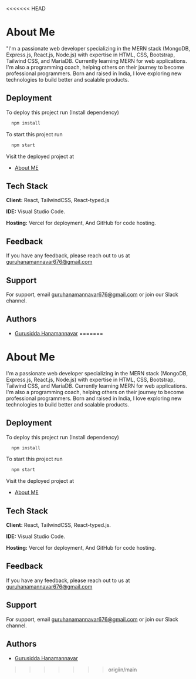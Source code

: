 <<<<<<< HEAD

# About Me

"I'm a passionate web developer specializing in the MERN stack (MongoDB, Express.js, React.js, Node.js) with expertise in HTML, CSS, Bootstrap, Tailwind CSS, and MariaDB. Currently learning MERN for web applications.
I'm also a programming coach, helping others on their journey to become professional programmers. Born and raised in India, I love exploring new technologies to build better and scalable products.
## Deployment

To deploy this project run (Install dependency)

```bash
  npm install
```

To start this project run
```bash
  npm start
```

Visit the deployed project at

- [About ME](https://about-me-nu-lovat.vercel.app/#home)

## Tech Stack

**Client:** React, TailwindCSS, React-typed.js

**IDE:** Visual Studio Code.

**Hosting:** Vercel for deployment, And GitHub for code hosting.


## Feedback

If you have any feedback, please reach out to us at guruhanamannavar676@gmail.com

## Support

For support, email guruhanamannavar676@gmail.com or join our Slack channel.
## Authors

- [Gurusidda Hanamannavar](https://github.com/dreamboyguru)
=======

# About Me

I'm a passionate web developer specializing in the MERN stack (MongoDB, Express.js, React.js, Node.js) with expertise in HTML, CSS, Bootstrap, Tailwind CSS, and MariaDB. Currently learning MERN for web applications.
I'm also a programming coach, helping others on their journey to become professional programmers. Born and raised in India, I love exploring new technologies to build better and scalable products. 
## Deployment

To deploy this project run (Install dependency)

```bash
  npm install
```

To start this project run
```bash
  npm start
```

Visit the deployed project at

- [About ME](https://about-me-nu-lovat.vercel.app/#home)

## Tech Stack

**Client:** React, TailwindCSS, React-typed.js.

**IDE:** Visual Studio Code.

**Hosting:** Vercel for deployment, And GitHub for code hosting.


## Feedback

If you have any feedback, please reach out to us at guruhanamannavar676@gmail.com

## Support

For support, email guruhanamannavar676@gmail.com or join our Slack channel.
## Authors

- [Gurusidda Hanamannavar](https://github.com/dreamboyguru)
>>>>>>> origiin/main

